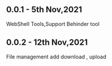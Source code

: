## 0.0.1 - 5th Nov,2021
WebShell Tools,Support Behinder tool

## 0.0.2 - 12th Nov,2021
File management add download , upload

